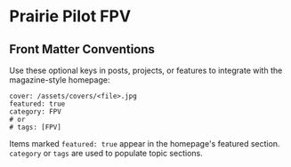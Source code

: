 # Prairie Pilot FPV

## Front Matter Conventions

Use these optional keys in posts, projects, or features to integrate with the magazine-style homepage:

```
cover: /assets/covers/<file>.jpg
featured: true
category: FPV
# or
# tags: [FPV]
```

Items marked `featured: true` appear in the homepage's featured section.
`category` or `tags` are used to populate topic sections.
